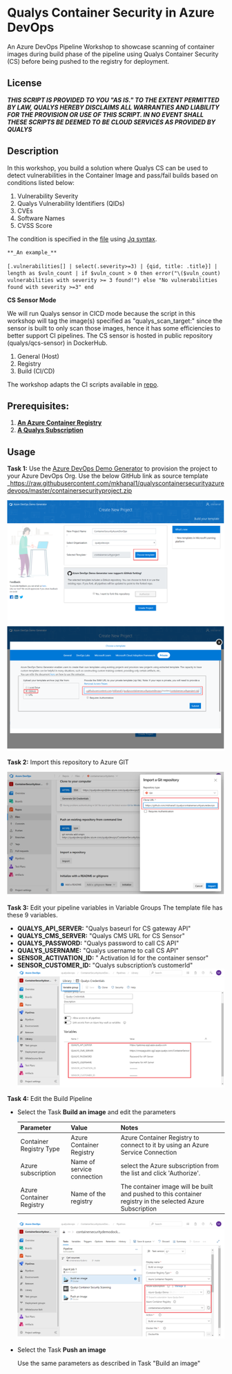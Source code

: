 # Qualys Container Security in Azure DevOps
An Azure DevOps Pipeline Workshop to showcase scanning of container images during build phase of the pipeline using Qualys Container Security (CS) before being pushed to the registry for deployment.

## License
_**THIS SCRIPT IS PROVIDED TO YOU "AS IS."  TO THE EXTENT PERMITTED BY LAW, QUALYS HEREBY DISCLAIMS ALL WARRANTIES AND LIABILITY FOR THE PROVISION OR USE OF THIS SCRIPT.  IN NO EVENT SHALL THESE SCRIPTS BE DEEMED TO BE CLOUD SERVICES AS PROVIDED BY QUALYS**_

## Description
In this workshop, you build a solution where Qualys CS can be used to detect vulnerabilities in the Container Image and pass/fail builds based on conditions listed below:
  1. Vulnerability Severity
  2. Qualys Vulnerability Identifiers (QIDs)
  3. CVEs
  4. Software Names
  5. CVSS Score

The condition is specified in the [file](/jq_filter.txt) using [Jq syntax](https://stedolan.github.io/jq/manual/).

```
**_An example_**

[.vulnerabilities[] | select(.severity>=3) | {qid, title: .title}] | length as $vuln_count | if $vuln_count > 0 then error("\($vuln_count) vulnerabilities with severity >= 3 found!") else "No vulnerabilities found with severity >=3" end
```

**CS Sensor Mode**

We will run Qualys sensor in CICD mode because the script in this workshop will tag the image(s) specified as "qualys_scan_target:<image-id>" since the sensor is built to only scan those images, hence it has some efficiencies to better support CI pipelines. The CS sensor is hosted in public repository (qualys/qcs-sensor) in DockerHub.
  1. General (Host)
  2. Registry
  3. Build (CI/CD)

The workshop adapts the CI scripts available in [repo](https://github.com/Qualys/community/tree/master/containerSecurity#validate-docker-image-without-plugin).

## **Prerequisites:**
  1. [**An Azure Container Registry**](/prerequisite/azurecontainerregistry.md)
  2. [**A Qualys Subscription**](https://www.qualys.com/free-trial/)
 
## Usage
**Task 1:** Use the [Azure DevOps Demo Generator](https://azuredevopsdemogenerator.azurewebsites.net/) to provision the project to your Azure DevOps Org. Use the below GitHub link as source template
_https://raw.githubusercontent.com/mkhanal1/qualyscontainersecurityazuredevops/master/containersecurityproject.zip

  ![Image1](/images/2.png?raw=true)
  ![Image2](/images/1.png?raw=true)

**Task 2:** Import this repository to Azure GIT

![Image3](/images/3.png?raw=true)


**Task 3:** Edit your pipeline variables in Variable Groups
The template file has these 9 variables.

  * **QUALYS_API_SERVER:** "Qualys baseurl for CS gateway API"
  * **QUALYS_CMS_SERVER:** "Qualys CMS URL for CS Sensor"
  * **QUALYS_PASSWORD:** "Qualys password to call CS API"
  * **QUALYS_USERNAME:** "Qualys username to call CS API"
  * **SENSOR_ACTIVATION_ID:** " Activation Id for the container sensor"
  * **SENSOR_CUSTOMER_ID:** "Qualys subscription’s customerId"
    ![Image8](/images/8.png?raw=true)
  
**Task 4:** Edit the Build Pipeline

  * Select the Task **Build an image** and edit the parameters
  
    Parameter|Value|Notes|
    ---------|-----|-----|
    Container Registry Type | Azure Container Registry | Azure Container Registry to connect to it by using an Azure Service Connection |
    Azure subscription | Name of service connection | select the Azure subscription from the list and click 'Authorize'. |
    Azure Container Registry | Name of the registry | The container image will be built and pushed to this container registry in the selected Azure Subscription |
  
    ![Image4](/images/4.png?raw=true)
  
  * Select the Task **Push an image**
  
    Use the same parameters as described in Task "Build an image"
